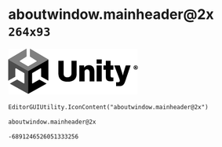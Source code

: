 # aboutwindow.mainheader@2x `264x93`
<img src="/img/aboutwindow.mainheader@2x.png" width=264 height=93>

``` CSharp
EditorGUIUtility.IconContent("aboutwindow.mainheader@2x")
```
```
aboutwindow.mainheader@2x
```
```
-6891246526051333256
```
